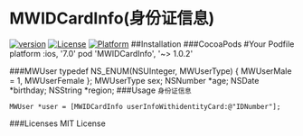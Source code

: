 # MWIDCardInfo(身份证信息)
[![version](https://img.shields.io/cocoapods/v/MWIDCardValidate.svg)](https://img.shields.io/cocoapods/v/MWIDCardValidate.svg)
[![License](https://img.shields.io/cocoapods/l/MWIDCardValidate.svg)](https://github.com/wuchuwuyou/MWVerifyID/blob/master/LICENSE)
[![Platform](https://img.shields.io/cocoapods/p/MWIDCardValidate.svg)](https://img.shields.io/cocoapods/p/MWIDCardValidate.svg)
##Installation
###CocoaPods
	#Your Podfile
	platform :ios, '7.0'
	pod 'MWIDCardInfo', '~> 1.0.2'
	

###MWUser
	typedef NS_ENUM(NSUInteger, MWUserType) {
    	MWUserMale = 1,
    	MWUserFemale
	};
	MWUserType sex;
	NSNumber   *age;
	NSDate     *birthday;
	NSString   *region;
###Usage
`身份证信息`

	MWUser *user = [MWIDCardInfo userInfoWithidentityCard:@"IDNumber"];
	
###Licenses
MIT License